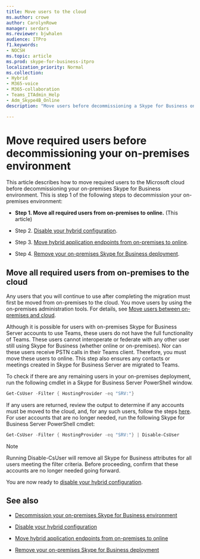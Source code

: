 ```yaml
---
title: Move users to the cloud
ms.author: crowe
author: CarolynRowe
manager: serdars
ms.reviewer: bjwhalen
audience: ITPro
f1.keywords:
- NOCSH
ms.topic: article
ms.prod: skype-for-business-itpro
localization_priority: Normal
ms.collection: 
- Hybrid 
- M365-voice
- M365-collaboration
- Teams_ITAdmin_Help
- Adm_Skype4B_Online
description: "Move users before decommissioning a Skype for Business on-premises environment."

---
```


# Move required users before decommissioning your on-premises environment

This article describes how to move required users to the Microsoft cloud before decommissioning your on-premises Skype for Business environment. This is step 1 of the following steps to decommission your on-premises environment:

- **Step 1. Move all required users from on-premises to online.** (This article)

- Step 2. [Disable your hybrid configuration](cloud-consolidation-disabling-hybrid.md).

- Step 3. [Move hybrid application endpoints from on-premises to online](decommission-move-on-prem-endpoints.md).

- Step 4. [Remove your on-premises Skype for Business deployment](decommission-remove-on-prem.md).


## Move all required users from on-premises to the cloud

Any users that you will continue to use after completing the migration must first be moved from on-premises to the cloud. You move users by using the on-premises administration tools. For details, see
[Move users between on-premises and cloud](move-users-between-on-premises-and-cloud.md).

Although it is possible for users with on-premises Skype for Business Server accounts to use Teams, these users do not have the full functionality of Teams. These users cannot interoperate or federate with any other user still using Skype for Business (whether online or on-premises). Nor can these users receive PSTN calls in their Teams client. Therefore, you must move these users to online. This step also ensures any contacts or meetings created in Skype for Business Server are migrated to Teams.

To check if there are any remaining users in your on-premises deployment, run the following cmdlet in a Skype for Business Server PowerShell window.

```PowerShell
Get-CsUser -Filter { HostingProvider -eq "SRV:"}
```

If any users are returned, review the output to determine if any accounts must be moved to the cloud, and, for any such users, follow the steps [here](move-users-between-on-premises-and-cloud.md). For user accounts that are no longer needed, run the following Skype for Business Server PowerShell cmdlet:

```PowerShell
Get-CsUser -Filter { HostingProvider -eq "SRV:"} | Disable-CsUser
```

> [!NOTE]
> Running Disable-CsUser will remove all Skype for Business attributes for all users meeting the filter criteria. Before proceeding, confirm that these accounts are no longer needed going forward.


You are now ready to [disable your hybrid configuration](cloud-consolidation-disabling-hybrid.md).

## See also

- [Decommission your on-premises Skype for Business environment](decommission-on-prem-overview.md)

- [Disable your hybrid configuration](cloud-consolidation-disabling-hybrid.md)

- [Move hybrid application endpoints from on-premises to online](decommission-move-on-prem-endpoints.md)

- [Remove your on-premises Skype for Business deployment](decommission-remove-on-prem.md)




